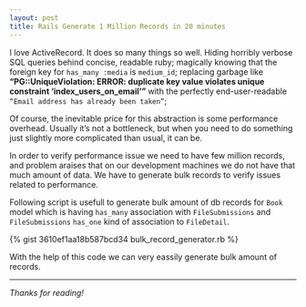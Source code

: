 ```yaml
---
layout: post
title: Rails Generate 1 Million Records in 20 minutes
---
```


I love ActiveRecord. It does so many things so well. Hiding horribly verbose SQL queries behind concise, readable ruby; magically knowing that the foreign key for `has_many :media` is `medium_id`; replacing  garbage like **“PG::UniqueViolation: ERROR: duplicate key value violates unique constraint ‘index_users_on_email’”** with the perfectly end-user-readable `“Email address has already been taken”`; 

Of course, the inevitable price for this abstraction is some performance overhead. Usually it’s not a bottleneck, but when you need to do something just slightly more complicated than usual, it can be. 

In order to verify performance issue we need to have few million records, and problem araises  that on our development machines we do not have that much amount of data. We have to generate bulk records to verify issues related to performance.

Following script is usefull to generate bulk amount of db records for `Book` model which is having `has_many` association with `FileSubmissions` and `FileSubmissions` `has_one` kind of association to `FileDetail`.

{% gist 3610ef1aa18b587bcd34 bulk_record_generator.rb %}

With the help of this code we can very eassily generate bulk amount of records.

***

*Thanks for reading!*
